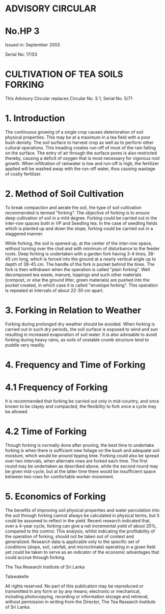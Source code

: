 # ADVISORY CIRCULAR

# No.HP 3

Issued in: September 2003

Serial No: 17/03

# CULTIVATION OF TEA SOILS FORKING

This Advisory Circular replaces Circular No. S 1, Serial No. 5/71

# 1. Introduction

The continuous growing of a single crop causes deterioration of soil physical properties. This may be at a maximum in a tea field with a poor bush density. The soil surface to harvest crop as well as to perform other cultural operations. This treading creates run-off of most of the rain falling on the surface. The entry of air through the surface pores is also restricted thereby, causing a deficit of oxygen that is most necessary for vigorous root growth. When infiltration of rainwater is low and run-off is high, the fertilizer applied will be washed away with the run-off water, thus causing wastage of costly fertilizer.

# 2. Method of Soil Cultivation

To break compaction and aerate the soil, the type of soil cultivation recommended is termed "forking". The objective of forking is to ensure deep cultivation of soil in a mild degree. Forking could be carried out in the inter-row spaces both in VP and Seedling tea. In the case of seedling fields which is planted up and down the slope, forking could be carried out in a staggered manner.

While forking, the soil is opened up, at the center of the inter-row space, without turning over the clod and with minimum of disturbance to the feeder roots. Deep forking is undertaken with a garden fork having 3-4 tines, 38-45 cm long, which is forced into the ground at a nearly vertical angle up to depth of 38-45 cm. The handle of the fork is pocket behind the tines. The fork is then withdrawn when the operation is called "plain forking". Well decomposed tea waste, manure, loppings and such other materials (compost, or else the ground litter, green materials) are pushed into the pocket created, in which case it is called "envelope forking". This operation is repeated at intervals of about 22-30 cm apart.

# 3. Forking in Relation to Weather

Forking during prolonged dry weather should be avoided. When forking is carried out in such dry periods, the soil surface is exposed to wind and sun resulting in increased evaporation of soil water. It is also advisable to avoid forking during heavy rains, as soils of unstable crumb structure tend to puddle very readily.
# 4. Frequency and Time of Forking

# 4.1 Frequency of Forking

It is recommended that forking be carried out only in mid-country, and once known to be clayey and compacted, the flexibility to fork once a cycle may be allowed.

# 4.2 Time of Forking

Though forking is normally done after pruning, the best time to undertake forking is when there is sufficient new foliage on the bush and adequate soil moisture, which would be around tipping time. Forking could also be spread over two intervals, when alternate rows are forked each time. The first round may be undertaken as described above, while the second round may be given mid-cycle, but at the latter time there would be insufficient space between two rows for comfortable worker movement.

# 5. Economics of Forking

The benefits of improving soil physical properties and water percolation into the soil through forking cannot always be calculated in physical terms, but it could be assumed to reflect in the yield. Recent research indicated that, over a 4-year cycle, forking can give a net incremental yield of about 20%, compared to the control. This analysis, whilst indicating the profitability of the operation of forking, should not be taken out of context and generalized. Research data is applicable only to the specific set of conditions (slope, soil, rainfall, and microclimate) operating in a given field yet could be taken to serve as an indicator of the economic advantages that could accrue through forking.

The Tea Research Institute of Sri Lanka

Talawakelle


All rights reserved. No part of this publication may be reproduced or transmitted in any form or by any means; electronic or mechanical, including photocopying, recording or information storage and retrieval, without permission in writing from the Director, The Tea Research Institute of Sri Lanka.